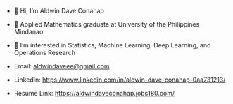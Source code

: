 - 👋 Hi, I’m Aldwin Dave Conahap
- 🌱 Applied Mathematics graduate at University of the Philippines Mindanao
- 👀 I’m interested in Statistics, Machine Learning, Deep Learning, and Operations Research

- Email: aldwindaveee@gmail.com
- LinkedIn: https://www.linkedin.com/in/aldwin-dave-conahap-0aa731213/
- Resume Link: https://aldwindaveconahap.jobs180.com/

<!---
aldwindavee/aldwindavee is a ✨ special ✨ repository because its `README.md` (this file) appears on your GitHub profile.
You can click the Preview link to take a look at your changes.
--->
